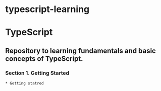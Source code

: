 # typescript-learning
<h1>TypeScript</h1>

<h2>Repository to learning fundamentals and basic concepts of TypeScript.</h2>

<h3>Section 1. Getting Started</h3>
 
	* Getting statred
